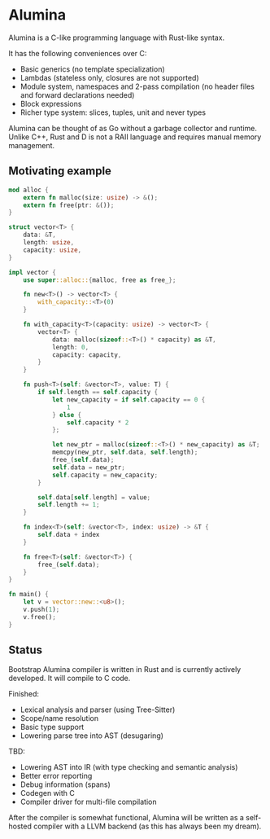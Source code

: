 # Alumina

Alumina is a C-like programming language with Rust-like syntax.

It has the following conveniences over C:

- Basic generics (no template specialization)
- Lambdas (stateless only, closures are not supported)
- Module system, namespaces and 2-pass compilation (no header files and forward declarations needed)
- Block expressions
- Richer type system: slices, tuples, unit and never types

Alumina can be thought of as Go without a garbage collector and runtime. Unlike C++, Rust and D is not a RAII language and requires manual memory management.

## Motivating example

```rust
mod alloc {
    extern fn malloc(size: usize) -> &();
    extern fn free(ptr: &());
}

struct vector<T> {
    data: &T,
    length: usize,
    capacity: usize,
}

impl vector {
    use super::alloc::{malloc, free as free_};

    fn new<T>() -> vector<T> {
        with_capacity::<T>(0)
    }

    fn with_capacity<T>(capacity: usize) -> vector<T> {
        vector<T> {
            data: malloc(sizeof::<T>() * capacity) as &T,
            length: 0,
            capacity: capacity,
        }
    }

    fn push<T>(self: &vector<T>, value: T) {
        if self.length == self.capacity {
            let new_capacity = if self.capacity == 0 { 
                1
            } else {
                self.capacity * 2
            };

            let new_ptr = malloc(sizeof::<T>() * new_capacity) as &T;
            memcpy(new_ptr, self.data, self.length);
            free_(self.data);
            self.data = new_ptr;
            self.capacity = new_capacity;
        }

        self.data[self.length] = value;
        self.length += 1;
    }

    fn index<T>(self: &vector<T>, index: usize) -> &T {
        self.data + index
    }

    fn free<T>(self: &vector<T>) {
        free_(self.data);
    }
}

fn main() {
    let v = vector::new::<u8>();
    v.push(1);
    v.free();
}
```

## Status 

Bootstrap Alumina compiler is written in Rust and is currently actively developed. It will compile to C code.

Finished:
- Lexical analysis and parser (using Tree-Sitter)
- Scope/name resolution
- Basic type support
- Lowering parse tree into AST (desugaring)

TBD:
- Lowering AST into IR (with type checking and semantic analysis)
- Better error reporting
- Debug information (spans)
- Codegen with C
- Compiler driver for multi-file compilation

After the compiler is somewhat functional, Alumina will be written as a self-hosted compiler with a LLVM backend (as this has always been my dream).


